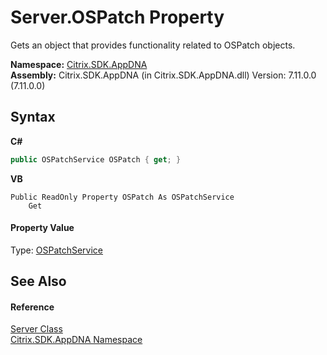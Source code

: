 # Server.OSPatch Property 
 

Gets an object that provides functionality related to OSPatch objects.

**Namespace:**&nbsp;[Citrix.SDK.AppDNA](index.md)<br />**Assembly:**&nbsp;Citrix.SDK.AppDNA (in Citrix.SDK.AppDNA.dll) Version: 7.11.0.0 (7.11.0.0)

## Syntax

**C#**
```csharp
public OSPatchService OSPatch { get; }
```

**VB**
```vbnet
Public ReadOnly Property OSPatch As OSPatchService
	Get
```


#### Property Value
Type: <a href="2e946539-dc5f-62e8-5405-e89731ee69a1">OSPatchService</a>

## See Also


#### Reference
<a href="9526f2d1-4eea-2d1b-5877-370f5ea93fd1">Server Class</a><br /><a href="fe2d265b-410b-8b11-1eb4-a790e0b062bf">Citrix.SDK.AppDNA Namespace</a><br />